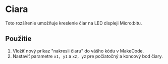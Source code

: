 # Ciara

Toto rozšírenie umožňuje kreslenie čiar na LED displeji Micro:bitu.

## Použitie

1. Vložiť nový príkaz "nakresli čiaru" do vášho kódu v MakeCode.
2. Nastaviť parametre `x1, y1` a `x2, y2` pre počiatočný a koncový bod čiary.
